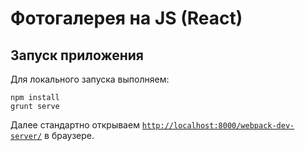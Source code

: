 Фотогалерея на JS (React)
=====

## Запуск приложения


Для локального запуска выполняем:

```
npm install
grunt serve
```

Далее стандартно открываем [`http://localhost:8000/webpack-dev-server/`](http://localhost:8000/webpack-dev-server/) в браузере.


